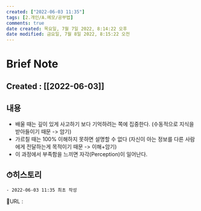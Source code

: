 ```yaml
---
created: ["2022-06-03 11:35"]
tags: [2.개인/A.메모/공부법]
comments: true
date created: 목요일, 7월 7일 2022, 8:14:22 오후
date modified: 금요일, 7월 8일 2022, 8:15:22 오전
---
```


# Brief Note
## Created : [[2022-06-03]]
## 내용
- 배울 때는 깊이 있게 사고하기 보다 기억하려는 쪽에 집중한다. (수동적으로 지식을 받아들이기 때문 -> 암기)
- 가르칠 때는 100% 이해하지 못하면 설명할 수 없다
  (자신이 아는 정보를 다른 사람에게 전달하는게 목적이기 때문 -> 이해+암기)
- 이 과정에서 부족함을 느끼면 자각(Perception)이 일어난다.

## ⏱히스토리
	- 2022-06-03 11:35 최초 작성


📙URL :